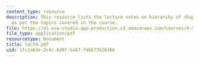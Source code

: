 ```yaml
---
content_type: resource
description: This resource lists the lecture notes on hierarchy of shape grammars
  as per the topics covered in the course.
file: https://ol-ocw-studio-app-production.s3.amazonaws.com/courses/4-520-computational-design-i-theory-and-applications-fall-2005/1fc1a63e2c4c6d0f5a67fdb57352b368_lect9.pdf
file_type: application/pdf
resourcetype: Document
title: lect9.pdf
uid: 1fc1a63e-2c4c-6d0f-5a67-fdb57352b368
---
```

